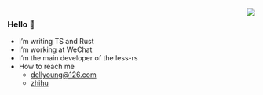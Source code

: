 

<!--
**dellyoung/dellyoung** is a ✨ _special_ ✨ repository because its `README.md` (this file) appears on your GitHub profile.

Here are some ideas to get you started:

- 🔭 I’m currently working on ...
- 🌱 I’m currently learning ...
- 👯 I’m looking to collaborate on ...
- 🤔 I’m looking for help with ...
- 💬 Ask me about ...
- 📫 How to reach me: ...
- 😄 Pronouns: ...
- ⚡ Fun fact: ...
-->

<img align="right" src="https://github-readme-stats.vercel.app/api?username=dellyoung&show_icons=true" />

### Hello 👏
- I’m writing TS and Rust
- I’m working at WeChat  
- I’m the main developer of the less-rs
- How to reach me
  - dellyoung@126.com
  - [zhihu](https://www.zhihu.com/people/yang-yiming-22)




 
